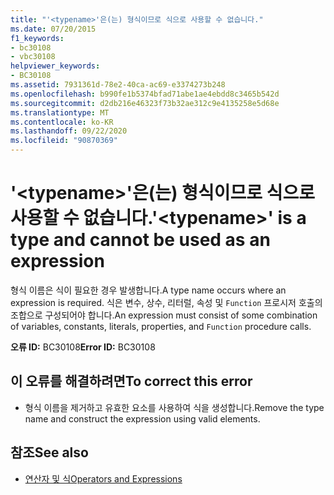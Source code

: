 ```yaml
---
title: "'<typename>'은(는) 형식이므로 식으로 사용할 수 없습니다."
ms.date: 07/20/2015
f1_keywords:
- bc30108
- vbc30108
helpviewer_keywords:
- BC30108
ms.assetid: 7931361d-78e2-40ca-ac69-e3374273b248
ms.openlocfilehash: b990fe1b5374bfad71abe1ae4ebdd8c3465b542d
ms.sourcegitcommit: d2db216e46323f73b32ae312c9e4135258e5d68e
ms.translationtype: MT
ms.contentlocale: ko-KR
ms.lasthandoff: 09/22/2020
ms.locfileid: "90870369"
---
```

# <a name="typename-is-a-type-and-cannot-be-used-as-an-expression"></a><span data-ttu-id="fda77-102">'\<typename>'은(는) 형식이므로 식으로 사용할 수 없습니다.</span><span class="sxs-lookup"><span data-stu-id="fda77-102">'\<typename>' is a type and cannot be used as an expression</span></span>

<span data-ttu-id="fda77-103">형식 이름은 식이 필요한 경우 발생합니다.</span><span class="sxs-lookup"><span data-stu-id="fda77-103">A type name occurs where an expression is required.</span></span> <span data-ttu-id="fda77-104">식은 변수, 상수, 리터럴, 속성 및 `Function` 프로시저 호출의 조합으로 구성되어야 합니다.</span><span class="sxs-lookup"><span data-stu-id="fda77-104">An expression must consist of some combination of variables, constants, literals, properties, and `Function` procedure calls.</span></span>  
  
 <span data-ttu-id="fda77-105">**오류 ID:** BC30108</span><span class="sxs-lookup"><span data-stu-id="fda77-105">**Error ID:** BC30108</span></span>  
  
## <a name="to-correct-this-error"></a><span data-ttu-id="fda77-106">이 오류를 해결하려면</span><span class="sxs-lookup"><span data-stu-id="fda77-106">To correct this error</span></span>  
  
- <span data-ttu-id="fda77-107">형식 이름을 제거하고 유효한 요소를 사용하여 식을 생성합니다.</span><span class="sxs-lookup"><span data-stu-id="fda77-107">Remove the type name and construct the expression using valid elements.</span></span>  
  
## <a name="see-also"></a><span data-ttu-id="fda77-108">참조</span><span class="sxs-lookup"><span data-stu-id="fda77-108">See also</span></span>

- [<span data-ttu-id="fda77-109">연산자 및 식</span><span class="sxs-lookup"><span data-stu-id="fda77-109">Operators and Expressions</span></span>](../../programming-guide/language-features/operators-and-expressions/index.md)
